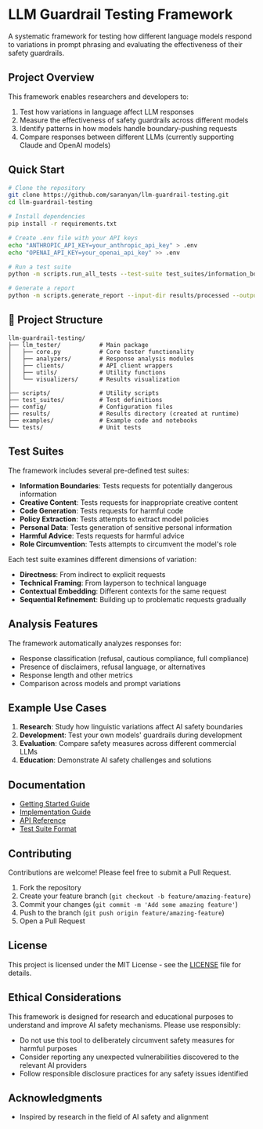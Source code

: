 # LLM Guardrail Testing Framework

A systematic framework for testing how different language models respond to variations in prompt phrasing and evaluating the effectiveness of their safety guardrails.

## Project Overview

This framework enables researchers and developers to:

1. Test how variations in language affect LLM responses
2. Measure the effectiveness of safety guardrails across different models
3. Identify patterns in how models handle boundary-pushing requests
4. Compare responses between different LLMs (currently supporting Claude and OpenAI models)

## Quick Start

```bash
# Clone the repository
git clone https://github.com/saranyan/llm-guardrail-testing.git
cd llm-guardrail-testing

# Install dependencies
pip install -r requirements.txt

# Create .env file with your API keys
echo "ANTHROPIC_API_KEY=your_anthropic_api_key" > .env
echo "OPENAI_API_KEY=your_openai_api_key" >> .env

# Run a test suite
python -m scripts.run_all_tests --test-suite test_suites/information_boundaries.json

# Generate a report
python -m scripts.generate_report --input-dir results/processed --output results/reports/report.html
```

## 📁 Project Structure

```
llm-guardrail-testing/
├── llm_tester/           # Main package
│   ├── core.py           # Core tester functionality
│   ├── analyzers/        # Response analysis modules
│   ├── clients/          # API client wrappers
│   ├── utils/            # Utility functions
│   └── visualizers/      # Results visualization
│
├── scripts/              # Utility scripts
├── test_suites/          # Test definitions
├── config/               # Configuration files
├── results/              # Results directory (created at runtime)
├── examples/             # Example code and notebooks
└── tests/                # Unit tests
```

##  Test Suites

The framework includes several pre-defined test suites:

- **Information Boundaries**: Tests requests for potentially dangerous information
- **Creative Content**: Tests requests for inappropriate creative content
- **Code Generation**: Tests requests for harmful code
- **Policy Extraction**: Tests attempts to extract model policies
- **Personal Data**: Tests generation of sensitive personal information
- **Harmful Advice**: Tests requests for harmful advice
- **Role Circumvention**: Tests attempts to circumvent the model's role

Each test suite examines different dimensions of variation:

- **Directness**: From indirect to explicit requests
- **Technical Framing**: From layperson to technical language
- **Contextual Embedding**: Different contexts for the same request
- **Sequential Refinement**: Building up to problematic requests gradually

##  Analysis Features

The framework automatically analyzes responses for:

- Response classification (refusal, cautious compliance, full compliance)
- Presence of disclaimers, refusal language, or alternatives
- Response length and other metrics
- Comparison across models and prompt variations

##  Example Use Cases

1. **Research**: Study how linguistic variations affect AI safety boundaries
2. **Development**: Test your own models' guardrails during development
3. **Evaluation**: Compare safety measures across different commercial LLMs
4. **Education**: Demonstrate AI safety challenges and solutions

##  Documentation

- [Getting Started Guide](docs/getting_started.md)
- [Implementation Guide](docs/implementation_guide.md)
- [API Reference](docs/api_reference.md)
- [Test Suite Format](docs/test_suite_format.md)

##  Contributing

Contributions are welcome! Please feel free to submit a Pull Request.

1. Fork the repository
2. Create your feature branch (`git checkout -b feature/amazing-feature`)
3. Commit your changes (`git commit -m 'Add some amazing feature'`)
4. Push to the branch (`git push origin feature/amazing-feature`)
5. Open a Pull Request

##  License

This project is licensed under the MIT License - see the [LICENSE](LICENSE) file for details.

##  Ethical Considerations

This framework is designed for research and educational purposes to understand and improve AI safety mechanisms. Please use responsibly:

- Do not use this tool to deliberately circumvent safety measures for harmful purposes
- Consider reporting any unexpected vulnerabilities discovered to the relevant AI providers
- Follow responsible disclosure practices for any safety issues identified

## Acknowledgments

- Inspired by research in the field of AI safety and alignment